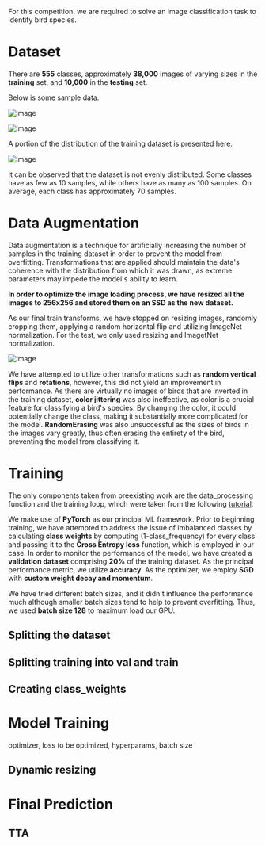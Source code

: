 For this competition, we are required to solve an image classification task to identify bird species.


# Dataset

There are **555** classes, approximately **38,000** images of varying sizes in the **training** set, and **10,000** in the **testing** set.

Below is some sample data.

![image](https://user-images.githubusercontent.com/48916506/224579418-43ff71a6-7d2a-4b1e-9870-b79a3f4594df.png)

![image](https://user-images.githubusercontent.com/48916506/224579443-bd865454-0a9f-488b-be52-f15e0e3a1bc0.png)

A portion of the distribution of the training dataset is presented here.

![image](https://user-images.githubusercontent.com/48916506/224589495-1f0c41b0-a5ee-4b02-a66f-07e0b8f70d9a.png)

It can be observed that the dataset is not evenly distributed. Some classes have as few as 10 samples, while others have as many as 100 samples. On average, each class has approximately 70 samples.

# Data Augmentation
Data augmentation is a technique for artificially increasing the number of samples in the training dataset in order to prevent the model from overfitting. Transformations that are applied should maintain the data's coherence with the distribution from which it was drawn, as extreme parameters may impede the model's ability to learn.

**In order to optimize the image loading process, we have resized all the images to 256x256 and stored them on an SSD as the new dataset.**

As our final train transforms, we have stopped on resizing images, randomly cropping them, applying a random horizontal flip and utilizing ImageNet normalization. For the test, we only used resizing and ImagetNet normalization.


![image](https://user-images.githubusercontent.com/48916506/224594398-21c4122b-c97f-47f3-b6b3-6a9722cd7868.png)



We have attempted to utilize other transformations such as **random vertical flips** and **rotations**, however, this did not yield an improvement in performance. As there are virtually no images of birds that are inverted in the training dataset, **color jittering** was also ineffective, as color is a crucial feature for classifying a bird's species. By changing the color, it could potentially change the class, making it substantially more complicated for the model. **RandomErasing** was also unsuccessful as the sizes of birds in the images vary greatly, thus often erasing the entirety of the bird, preventing the model from classifying it.

# Training

The only components taken from preexisting work are the data_processing function and the training loop, which were taken from the following [tutorial](https://colab.research.google.com/drive/1kHo8VT-onDxbtS3FM77VImG35h_K_Lav?usp=sharing). 

We make use of **PyTorch** as our principal ML framework. Prior to beginning training, we have attempted to address the issue of imbalanced classes by calculating **class weights** by computing (1-class_frequency) for every class and passing it to the **Cross Entropy loss** function, which is employed in our case. In order to monitor the performance of the model, we have created a **validation dataset** comprising **20%** of the training dataset. As the principal performance metric, we utilize **accuracy**. As the optimizer, we employ **SGD** with **custom weight decay and momentum**.

We have tried different batch sizes, and it didn't influence the performance much although smaller batch sizes tend to help to prevent overfitting. Thus, we used **batch size 128** to maximum load our GPU.


## Splitting the dataset

## Splitting training into val and train

## Creating class_weights 
# Model Training
optimizer, loss to be optimized, hyperparams, batch size
## Dynamic resizing

# Final Prediction
## TTA



